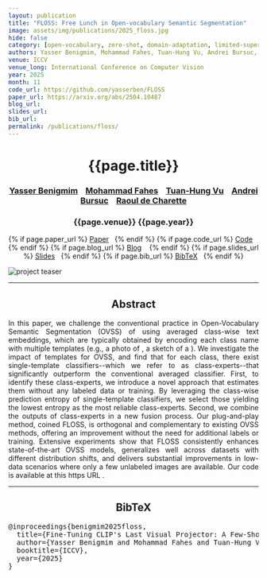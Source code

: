 ```yaml
---
layout: publication
title: "FLOSS: Free Lunch in Open-vocabulary Semantic Segmentation"
image: assets/img/publications/2025_floss.jpg
hide: false
category: [open-vocabulary, zero-shot, domain-adaptation, limited-supervision, generalization, foundation]
authors: Yasser Benigmim, Mohammad Fahes, Tuan-Hung Vu, Andrei Bursuc, Raoul de Charette
venue: ICCV
venue_long: International Conference on Computer Vision
year: 2025
month: 11
code_url: https://github.com/yasserben/FLOSS
paper_url: https://arxiv.org/abs/2504.10487
blog_url:
slides_url:
bib_url:
permalink: /publications/floss/
---
```


<h1 align="center"> {{page.title}} </h1>
<!-- Simple call of authors -->
<!-- <h3 align="center"> {{page.authors}} </h3> -->
<!-- Alternatively you can add links to author pages -->
<h3 align="center"> <a href="https://yasserben.github.io/">Yasser Benigmim</a>  &nbsp;&nbsp; <a href="https://mfahes.github.io/">Mohammad Fahes</a>  &nbsp;&nbsp; <a href="https://tuanhungvu.github.io/">Tuan-Hung Vu</a>  &nbsp;&nbsp; <a href="https://abursuc.github.io/">Andrei Bursuc</a> &nbsp;&nbsp; <a href="https://team.inria.fr/rits/membres/raoul-de-charette/">Raoul de Charette</a></h3>


<h3 align="center"> {{page.venue}} {{page.year}} </h3>

<div align="center">
  <p>
    {% if page.paper_url %}
    <a href="{{ page.paper_url }}"><i class="far fa-file-pdf"></i> Paper</a>&nbsp;&nbsp;
    {% endif %}
    {% if page.code_url %}
    <a href="{{ page.code_url }}"><i class="fab fa-github"></i> Code</a> &nbsp;&nbsp;
    {% endif %}
    {% if page.blog_url %}
    <a href="{{ page.blog_url }}"><i class="fab fa-blogger"></i> Blog</a> &nbsp;&nbsp;
    {% endif %}
    {% if page.slides_url %}
    <a href="{{ page.slides_url }}"><i class="far fa-file-pdf"></i> Slides</a>&nbsp;&nbsp;
    {% endif %}
    {% if page.bib_url %}
    <a href="{{ page.bib_url}}"><i class="far fa-file-alt"></i> BibTeX</a>&nbsp;&nbsp;
    {% endif %}
  </p>
</div>

<div class="publication-teaser">
    <img src="../../{{ page.image }}" alt="project teaser"/>
</div>


<hr>

<h2  align="center"> Abstract</h2>

<p align="justify">In this paper, we challenge the conventional practice in Open-Vocabulary Semantic Segmentation (OVSS) of using averaged class-wise text embeddings, which are typically obtained by encoding each class name with multiple templates (e.g., a photo of <class>, a sketch of a <class>). We investigate the impact of templates for OVSS, and find that for each class, there exist single-template classifiers--which we refer to as class-experts--that significantly outperform the conventional averaged classifier. First, to identify these class-experts, we introduce a novel approach that estimates them without any labeled data or training. By leveraging the class-wise prediction entropy of single-template classifiers, we select those yielding the lowest entropy as the most reliable class-experts. Second, we combine the outputs of class-experts in a new fusion process. Our plug-and-play method, coined FLOSS, is orthogonal and complementary to existing OVSS methods, offering an improvement without the need for additional labels or training. Extensive experiments show that FLOSS consistently enhances state-of-the-art OVSS models, generalizes well across datasets with different distribution shifts, and delivers substantial improvements in low-data scenarios where only a few unlabeled images are available. Our code is available at this https URL .
</p>


<hr>


<h2  align="center">BibTeX</h2>
<left>
  <pre class="bibtex-box">
@inproceedings{benigmim2025floss,
  title={Fine-Tuning CLIP's Last Visual Projector: A Few-Shot Cornucopia},
  author={Yasser Benigmim and Mohammad Fahes and Tuan-Hung Vu and Andrei Bursuc and Raoul de Charette},
  booktitle={ICCV},
  year={2025}
}
</pre>
</left>

<br>
